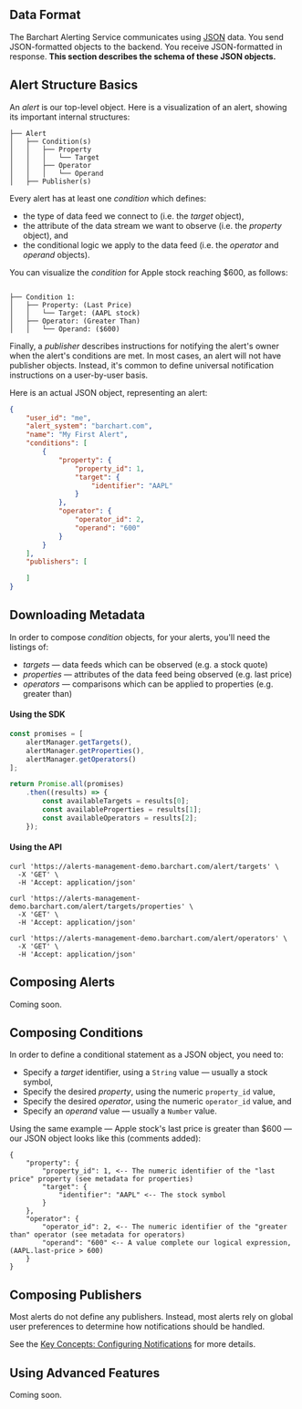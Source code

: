 ## Data Format

The Barchart Alerting Service communicates using [JSON](https://en.wikipedia.org/wiki/JSON) data. You send JSON-formatted objects to the backend. You receive JSON-formatted in response. **This section describes the schema of these JSON objects.**

## Alert Structure Basics

An _alert_ is our top-level object. Here is a visualization of an alert, showing its important internal structures:

```text
├── Alert
│   ├── Condition(s)
│   │   ├── Property
│   │   │   └── Target
│   │   ├── Operator
│   │   │   └── Operand
│   ├── Publisher(s)
```

Every alert has at least one _condition_ which defines:

* the type of data feed we connect to (i.e. the _target_ object),
* the attribute of the data stream we want to observe (i.e. the _property_ object), and
* the conditional logic we apply to the data feed (i.e. the _operator_ and _operand_ objects).

You can visualize the _condition_ for Apple stock reaching $600, as follows:

```text

├── Condition 1:
│   ├── Property: (Last Price)
│   │   └── Target: (AAPL stock)
│   ├── Operator: (Greater Than)
│   │   └── Operand: ($600)
```

Finally, a _publisher_ describes instructions for notifying the alert's owner when the alert's conditions are met. In most cases, an alert will not have publisher objects. Instead, it's common to define universal notification instructions on a user-by-user basis.

Here is an actual JSON object, representing an alert:

```json
{
	"user_id": "me",
	"alert_system": "barchart.com",
	"name": "My First Alert",
	"conditions": [
		{
			"property": {
				"property_id": 1,
				"target": {
					"identifier": "AAPL"
				}
			},
			"operator": {
				"operator_id": 2,
				"operand": "600"
			}
		}
	],
	"publishers": [

	]
}
```
## Downloading Metadata

In order to compose _condition_ objects, for your alerts, you'll need the listings of:

* _targets_ — data feeds which can be observed (e.g. a stock quote)
* _properties_ — attributes of the data feed being observed (e.g. last price)
* _operators_ — comparisons which can be applied to properties (e.g. greater than)

#### Using the SDK

```js
const promises = [
	alertManager.getTargets(),
	alertManager.getProperties(),
	alertManager.getOperators()
];

return Promise.all(promises)
	.then((results) => {
		const availableTargets = results[0];
		const availableProperties = results[1];
		const availableOperators = results[2];
	});
```

#### Using the API

```shell
curl 'https://alerts-management-demo.barchart.com/alert/targets' \
  -X 'GET' \
  -H 'Accept: application/json'
```

```shell
curl 'https://alerts-management-demo.barchart.com/alert/targets/properties' \
  -X 'GET' \
  -H 'Accept: application/json'
```

```shell
curl 'https://alerts-management-demo.barchart.com/alert/operators' \
  -X 'GET' \
  -H 'Accept: application/json'
```

## Composing Alerts

Coming soon.

## Composing Conditions

In order to define a conditional statement as a JSON object, you need to:

* Specify a _target_ identifier, using a ```String``` value — usually a stock symbol,
* Specify the desired _property_, using the numeric ```property_id``` value,
* Specify the desired _operator_, using the numeric ```operator_id``` value, and
* Specify an _operand_ value — usually a ```Number``` value.

Using the same example — Apple stock's last price is greater than $600 — our JSON object looks like this (comments added):

```
{
	"property": {
		"property_id": 1, <-- The numeric identifier of the "last price" property (see metadata for properties)
		"target": {
			"identifier": "AAPL" <-- The stock symbol
		}
	},
	"operator": {
		"operator_id": 2, <-- The numeric identifier of the "greater than" operator (see metadata for operators)
		"operand": "600" <-- A value complete our logical expression, (AAPL.last-price > 600)
	}
}
```

## Composing Publishers

Most alerts do not define any publishers. Instead, most alerts rely on global user preferences to determine how notifications should be handled. 

See the [Key Concepts: Configuring Notifications](/content/appendices/configuring_notifications) for more details.

## Using Advanced Features

Coming soon.
